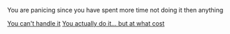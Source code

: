 You are panicing since you have spent more time not doing it then anything

[You can't handle it](explode.md)
[You actually do it... but at what cost](nosleep.md)
